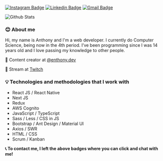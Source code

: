 [![Instagram Badge](https://img.shields.io/badge/-@enthony.dev-8400a6?style=flat-square&labelColor=8400a6&logo=instagram&logoColor=white&link=https://instagram.com/enthony.dev)](https://instagram.com/enthony.dev) 
[![Linkedin Badge](https://img.shields.io/badge/-Anthony%20Vinicius-8400a6?style=flat-square&logo=Linkedin&logoColor=white&link=https://www.linkedin.com/in/anthonyvinicius/)](https://www.linkedin.com/in/anthonyvinicius/)
[![Gmail Badge](https://img.shields.io/badge/-dev.anthonyv@gmail.com-8400a6?style=flat-square&logo=Gmail&logoColor=white&link=mailto:dev.anthonyv@gmail.com)](mailto:dev.anthonyv@gmail.com)

![Github Stats](https://github-readme-stats.vercel.app/api?username=anthonyvii27&theme=midnight-purple&show_icons=true)

### :blush: About me

Hi, my name is Anthony and I'm a web developer. I currently do Computer Science, being now in the 4th period. I’ve been programming since I was 14 years old and I love passing my knowledge to other people.

:popcorn: Content creator at [@enthony.dev](https://instagram.com/enthony.dev)

:movie_camera: Stream at [Twitch](https://twitch.tv/enthonydev)

### :bulb: Technologies and methodologies that I work with

- React JS / React Native
- Next JS
- Redux
- AWS Cognito
- JavaScript / TypeScript
- Sass / Less / CSS in JS
- Bootstrap / Ant Design / Material UI
- Axios / SWR
- HTML / CSS
- Scrum / Kanban

**:telephone_receiver: To contact me, I left the above badges where you can click and chat with me!**

